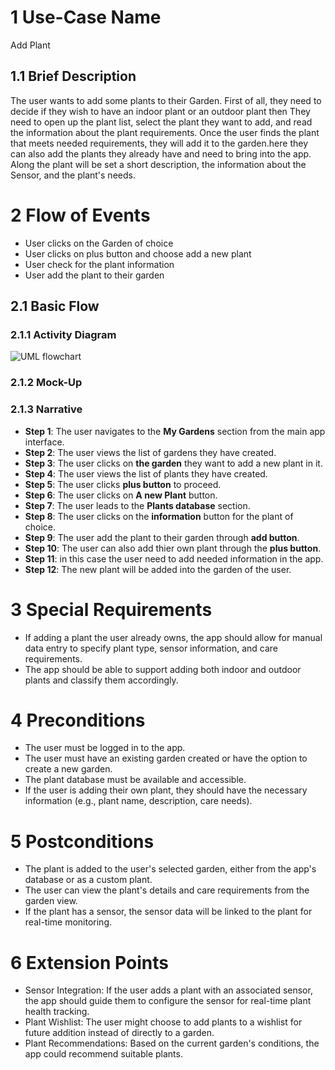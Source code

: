 # 1 Use-Case Name

Add Plant

## 1.1 Brief Description

The user wants to add some plants to their Garden. First of all, they need to decide if they wish to have an indoor plant or an outdoor plant then They need to open up the plant list, select the plant they want to add, and read the information about the plant requirements.
Once the user finds the plant that meets needed requirements, they will add it to the garden.here they can also add the plants they already have and need to bring into the app.
Along the plant will be set a short description, the information about the Sensor, and the plant's needs.

# 2 Flow of Events

- User clicks on the Garden of choice
- User clicks on plus button and choose add a new plant
- User check for the plant information
- User add the plant to their garden

## 2.1 Basic Flow

### 2.1.1 Activity Diagram

![UML flowchart]()

### 2.1.2 Mock-Up

### 2.1.3 Narrative

- **Step 1**: The user navigates to the **My Gardens** section from the main app interface.
- **Step 2**: The user views the list of gardens they have created.
- **Step 3**: The user clicks on **the garden** they want to add a new plant in it.
- **Step 4**: The user views the list of plants they have created.
- **Step 5**: The user clicks **plus button** to proceed.
- **Step 6**: The user clicks on **A new Plant** button.
- **Step 7**: The user leads to the **Plants database** section.
- **Step 8**: The user clicks on the **information** button for the plant of choice.
- **Step 9**: The user add the plant to their garden through **add button**.
- **Step 10**: The user can also add thier own plant through the **plus button**.
- **Step 11**: in this case the user need to add needed information in the app.
- **Step 12**: The new plant will be added into the garden of the user.

# 3 Special Requirements

- If adding a plant the user already owns, the app should allow for manual data entry to specify plant type, sensor information, and care requirements.
- The app should be able to support adding both indoor and outdoor plants and classify them accordingly.

# 4 Preconditions

- The user must be logged in to the app.
- The user must have an existing garden created or have the option to create a new garden.
- The plant database must be available and accessible.
- If the user is adding their own plant, they should have the necessary information (e.g., plant name, description, care needs).

# 5 Postconditions

- The plant is added to the user's selected garden, either from the app's database or as a custom plant.
- The user can view the plant's details and care requirements from the garden view.
- If the plant has a sensor, the sensor data will be linked to the plant for real-time monitoring.

# 6 Extension Points

- Sensor Integration: If the user adds a plant with an associated sensor, the app should guide them to configure the sensor for real-time plant health tracking.
- Plant Wishlist: The user might choose to add plants to a wishlist for future addition instead of directly to a garden.
- Plant Recommendations: Based on the current garden's conditions, the app could recommend suitable plants.
